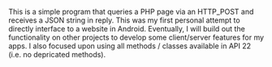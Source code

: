 This is a simple program that queries a PHP page via an HTTP_POST and receives a JSON string in reply.  This was my first personal attempt to directly interface to a website in Android.  Eventually, I will build out the functionality on other projects to develop some client/server features for my apps.  I also focused upon using all methods / classes available in API 22 (i.e. no depricated methods).

